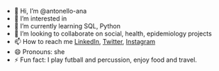- 👋 Hi, I’m @antonello-ana
- 👀 I’m interested in 
- 🌱 I’m currently learning SQL, Python
- 💞️ I’m looking to collaborate on social, health, epidemiology projects
- 📫 How to reach me [LinkedIn](https://www.linkedin.com/in/anaantonello/), [Twitter](https://twitter.com/AnaAntonello3), [Instagram](https://www.instagram.com/antonelloam/)
- 😄 Pronouns: she
- ⚡ Fun fact: I play futball and percussion, enjoy food and travel.

<!---
antonello-ana/antonello-ana is a ✨ special ✨ repository because its `README.md` (this file) appears on your GitHub profile.
You can click the Preview link to take a look at your changes.
--->

